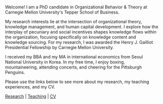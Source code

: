 Welcome! I am a PhD candidate in Organizational Behavior & Theory at Carnegie Mellon University's Tepper School of Business.

My research interests lie at the intersection of organizational theory, knowledge management, and human capital development. I explore how the interplay of pecuniary and social incentives shapes knowledge flows within the organization, focusing specifically on knowledge content and knowledge sourcing. For my research, I was awarded the Henry J. Gailliot Presidential Fellowship by Carnegie Mellon University.

I received my BBA and my MA in international economics from Seoul National University in Korea. In my free time, I enjoy boxing, mountaineering, attending concerts, and cheering for the Pittsburgh Penguins.

Please use the links below to see more about my research, my teaching experiences, and my CV.

[Research](./research.html) | [Teaching](./teaching.html) | [CV](./CV.html)  
